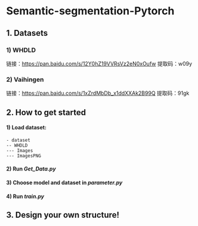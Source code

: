 # Semantic-segmentation-Pytorch
## 1. Datasets
### 1) WHDLD
链接：https://pan.baidu.com/s/12Y0hZ19VVRsVz2eN0xOufw 
提取码：w09y
### 2) Vaihingen
链接：https://pan.baidu.com/s/1xZrdMbDb_x1ddXXAk2B99Q 
提取码：91gk

## 2. How to get started

#### 1) Load dataset:
    - dataset  
    -- WHDLD  
    --- Images  
    --- ImagesPNG

#### 2) Run *Get_Data.py*
#### 3) Choose model and dataset in *parameter.py*
#### 4) Run *train.py*

## 3. **Design your own structure!**
